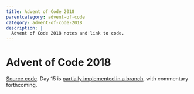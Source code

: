 ```yaml
---
title: Advent of Code 2018
parentcategory: advent-of-code
category: advent-of-code-2018
description: |
  Advent of Code 2018 notes and link to code.
---
```

# Advent of Code 2018

[Source code](https://github.com/lisa/adventofcode/tree/master/2018). Day 15 is [partially implemented in a branch](https://github.com/lisa/adventofcode/tree/2018-day15a/2018), with commentary forthcoming.
